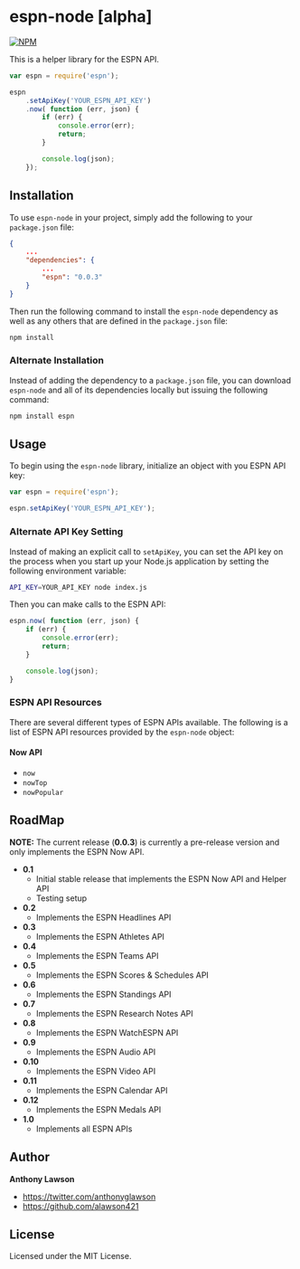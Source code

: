 # espn-node [alpha]

[![NPM](https://nodei.co/npm/espn.png?downloads=true&stars=true)](https://nodei.co/npm/espn/)

This is a helper library for the ESPN API.

```javascript
var espn = require('espn');

espn
    .setApiKey('YOUR_ESPN_API_KEY')
    .now( function (err, json) {
        if (err) {
            console.error(err);
            return;
        }

        console.log(json);
    });
```

## Installation

To use `espn-node` in your project, simply add the following to your `package.json` file:

```json
{
    ...
    "dependencies": {
        ...
        "espn": "0.0.3"
    }
}
```

Then run the following command to install the `espn-node` dependency as well as any others that are defined in the
`package.json` file:

```bash
npm install
```

### Alternate Installation

Instead of adding the dependency to a `package.json` file, you can download `espn-node` and all of its dependencies
locally but issuing the following command:

```bash
npm install espn
```

## Usage

To begin using the `espn-node` library, initialize an object with you ESPN API key:

```javascript
var espn = require('espn');

espn.setApiKey('YOUR_ESPN_API_KEY');
```

### Alternate API Key Setting

Instead of making an explicit call to `setApiKey`, you can set the API key on the process when you start up your
Node.js application by setting the following environment variable:

```bash
API_KEY=YOUR_API_KEY node index.js
```

Then you can make calls to the ESPN API:

```javascript
espn.now( function (err, json) {
    if (err) {
        console.error(err);
        return;
    }

    console.log(json);
}
```

### ESPN API Resources

There are several different types of ESPN APIs available. The following is a list of ESPN API resources provided by the
`espn-node` object:

#### Now API

+ `now`
+ `nowTop`
+ `nowPopular`

## RoadMap

**NOTE:** The current release (**0.0.3**) is currently a pre-release version and only implements the ESPN Now API.

+ **0.1**
  + Initial stable release that implements the ESPN Now API and Helper API
  + Testing setup
+ **0.2**
  + Implements the ESPN Headlines API
+ **0.3**
  + Implements the ESPN Athletes API
+ **0.4**
  + Implements the ESPN Teams API
+ **0.5**
  + Implements the ESPN Scores & Schedules API
+ **0.6**
  + Implements the ESPN Standings API
+ **0.7**
  + Implements the ESPN Research Notes API
+ **0.8**
  + Implements the ESPN WatchESPN API
+ **0.9**
  + Implements the ESPN Audio API
+ **0.10**
  + Implements the ESPN Video API
+ **0.11**
  + Implements the ESPN Calendar API
+ **0.12**
  + Implements the ESPN Medals API
+ **1.0**
  + Implements all ESPN APIs

## Author

**Anthony Lawson**

+ <https://twitter.com/anthonyglawson>
+ <https://github.com/alawson421>

## License

Licensed under the MIT License.
